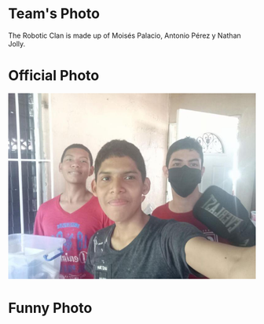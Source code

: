 Team's Photo
====

The Robotic Clan is made up of Moisés Palacio, Antonio Pérez y Nathan Jolly.

Official Photo
==

![](https://github.com/TheRoboticClan/Autonomus-3.0/blob/main/t-photos/Funny%20Photo.jpg)

Funny Photo
==

![]()
